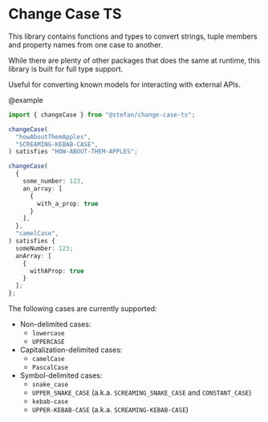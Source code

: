# Change Case TS

This library contains functions and types to convert strings, tuple members and property names from one case to another.

While there are plenty of other packages that does the same at runtime, this library is built for full type support.

Useful for converting known models for interacting with external APIs.

@example

```typescript
import { changeCase } from "@stefan/change-case-ts";

changeCase(
  "howAboutThemApples",
  "SCREAMING-KEBAB-CASE",
) satisfies "HOW-ABOUT-THEM-APPLES";

changeCase(
  {
    some_number: 123,
    an_array: [
      {
        with_a_prop: true
      }
    ],
  },
  "camelCase",
) satisfies {
  someNumber: 123;
  anArray: [
    {
      withAProp: true
    }
  ];
};
```

The following cases are currently supported:

- Non-delimited cases:
  - `lowercase`
  - `UPPERCASE`
- Capitalization-delimited cases:
  - `camelCase`
  - `PascalCase`
- Symbol-delimited cases:
  - `snake_case`
  - `UPPER_SNAKE_CASE` (a.k.a. `SCREAMING_SNAKE_CASE` and `CONSTANT_CASE`)
  - `kebab-case`
  - `UPPER-KEBAB-CASE` (a.k.a. `SCREAMING-KEBAB-CASE`)
